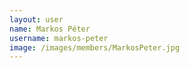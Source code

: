 ```yaml
---
layout: user
name: Markos Péter
username: markos-peter
image: /images/members/MarkosPeter.jpg
---
```

